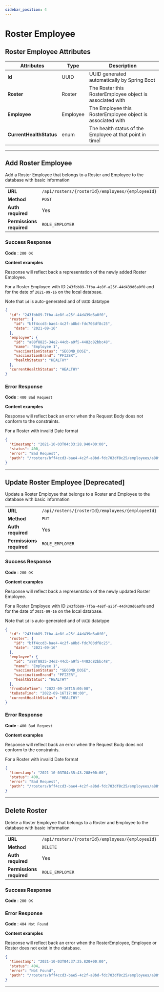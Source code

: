 ```yaml
---
sidebar_position: 4
---
```


#  Roster Employee
## Roster Employee Attributes
| Attributes              | Type          | Description                                                |
| ----------------------- | ------------- | ---------------------------------------------------------- |
| **Id**                  | UUID          | UUID generated automatically by Spring Boot                |
| **Roster**              | Roster        | The Roster this RosterEmployee object is associated with   |
| **Employee**            | Employee      | The Employee this RosterEmployee object is associated with |
| **CurrentHealthStatus** | enum          | The health status of the Employee at that point in timeÎ   |


--- 
## Add Roster Employee
Add a Roster Employee that belongs to a Roster and Employee to the database with basic information 

|                          |                                                  |
| ------------------------ | ------------------------------------------------ |
| **URL**                  | `/api/rosters/{rosterId}/employees/{employeeId}` |
| **Method**               | `POST`                                           |
| **Auth required**        | Yes                                              |
| **Permissions required** | `ROLE_EMPLOYER`                                  |


### Success Response

**Code** : `200 OK`

**Content examples**

Response will reflect back a representation of the newly added Roster Employee.

For a Roster Employee with ID `243fbb89-7fba-4e8f-a25f-44d439d6a0f0` and for the date of `2021-09-16` on the local database.

Note that `id` is auto-generated and of `UUID` datatype


```json
{
  "id": "243fbb89-7fba-4e8f-a25f-44d439d6a0f0",
  "roster": {
    "id": "bff4ccd3-bae4-4c2f-a8bd-fdc703df8c25",
    "date": "2021-09-16"
  },
  "employee": {
    "id": "a88f8825-34e2-44cb-a9f5-4482c82bbc48",
    "name": "Employee 1",
    "vaccinationStatus": "SECOND_DOSE",
    "vaccinationBrand": "PFIZER",
    "healthStatus": "HEALTHY"
  },
  "currentHealthStatus": "HEALTHY"
}

```

### Error Response 

**Code** : `400 Bad Request`

**Content examples**

Response will reflect back an error when the Request Body does not conform to the constraints.

For a Roster with invalid Date format

```json
{
  "timestamp": "2021-10-03T04:33:28.940+00:00",
  "status": 400,
  "error": "Bad Request",
  "path": "/rosters/bff4ccd3-bae4-4c2f-a8bd-fdc703df8c25/employees/a88f8825-34e2-44cb-a9f5-4482c82bbc48"
}
```
---
## Update Roster Employee [Deprecated]
Update a Roster Employee that belongs to a Roster and Employee to the database with basic information 

|                          |                                                  |
| ------------------------ | ------------------------------------------------ |
| **URL**                  | `/api/rosters/{rosterId}/employees/{employeeId}` |
| **Method**               | `PUT`                                            |
| **Auth required**        | Yes                                              |
| **Permissions required** | `ROLE_EMPLOYER`                                  |


### Success Response

**Code** : `200 OK`

**Content examples**

Response will reflect back a representation of the newly updated Roster Employee.

For a Roster Employee with ID `243fbb89-7fba-4e8f-a25f-44d439d6a0f0` and for the date of `2021-09-16` on the local database.

Note that `id` is auto-generated and of `UUID` datatype


```json
{
  "id": "243fbb89-7fba-4e8f-a25f-44d439d6a0f0",
  "roster": {
    "id": "bff4ccd3-bae4-4c2f-a8bd-fdc703df8c25",
    "date": "2021-09-16"
  },
  "employee": {
    "id": "a88f8825-34e2-44cb-a9f5-4482c82bbc48",
    "name": "Employee 1",
    "vaccinationStatus": "SECOND_DOSE",
    "vaccinationBrand": "PFIZER",
    "healthStatus": "HEALTHY"
  },
  "fromDateTime": "2022-09-16T15:00:00",
  "toDateTime": "2022-09-16T17:00:00",
  "currentHealthStatus": "HEALTHY"
}

```

### Error Response 

**Code** : `400 Bad Request`

**Content examples**

Response will reflect back an error when the Request Body does not conform to the constraints.

For a Roster with invalid Date format

```json
{
  "timestamp": "2021-10-03T04:35:43.208+00:00",
  "status": 400,
  "error": "Bad Request",
  "path": "/rosters/bff4ccd3-bae4-4c2f-a8bd-fdc703df8c25/employees/a88f8825-34e2-44cb-a9f5-4482c82bbc48"
}
```

---
## Delete Roster
Delete a Roster Employee that belongs to a Roster and Employee to the database with basic information 

|                          |                                                  |
| ------------------------ | ------------------------------------------------ |
| **URL**                  | `/api/rosters/{rosterId}/employees/{employeeId}` |
| **Method**               | `DELETE`                                         |
| **Auth required**        | Yes                                              |
| **Permissions required** | `ROLE_EMPLOYER`                                  |

### Success Response

**Code** : `200 OK`

### Error Response 

**Code** : `404 Not Found`

**Content examples**

Response will reflect back an error when the RosterEmployee, Employee or Roster does not exist in the database.

```json
{
  "timestamp": "2021-10-03T04:37:25.820+00:00",
  "status": 404,
  "error": "Not Found",
  "path": "/rosters/bff4ccd3-bae5-4c2f-a8bd-fdc703df8c25/employees/a88f8825-34e2-44cb-a9f5-4482c82bbc48"
}
```

---